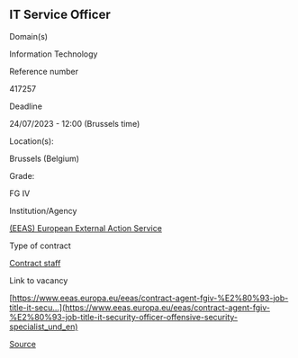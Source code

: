 IT Service Officer
------------------

Domain(s)

Information Technology

Reference number

417257

Deadline

24/07/2023 - 12:00 (Brussels time)

Location(s): 

Brussels (Belgium)

  

Grade: 

FG IV

  

Institution/Agency

[(EEAS) European External Action Service](/en/institutions/eeas-european-external-action-service)

Type of contract

[Contract staff](/staff-categories#tab-Contract%20staff)

Link to vacancy

[https://www.eeas.europa.eu/eeas/contract-agent-fgiv-%E2%80%93-job-title-it-secu…](https://www.eeas.europa.eu/eeas/contract-agent-fgiv-%E2%80%93-job-title-it-security-officer-offensive-security-specialist_und_en)

[Source](https://epso.europa.eu/en/job-opportunities/it-service-officer/417257-0)